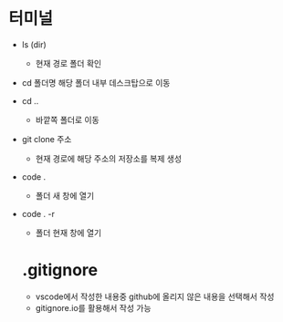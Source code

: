 # 터미널

- ls (dir)
  - 현재 경로 폴더 확인
- cd 폴더명
   해당 폴더 내부 데스크탑으로 이동
- cd .. 
  - 바깥쪽 폴더로 이동
- git clone 주소
  - 현재 경로에 해당 주소의 저장소를 복제 생성
- code .
  - 폴더 새 창에 열기
- code . -r
  - 폴더 현재 창에 열기

  # .gitignore

  - vscode에서 작성한 내용중 github에 올리지 않은 내용을 선택해서 작성
  - gitignore.io를 활용해서 작성 가능